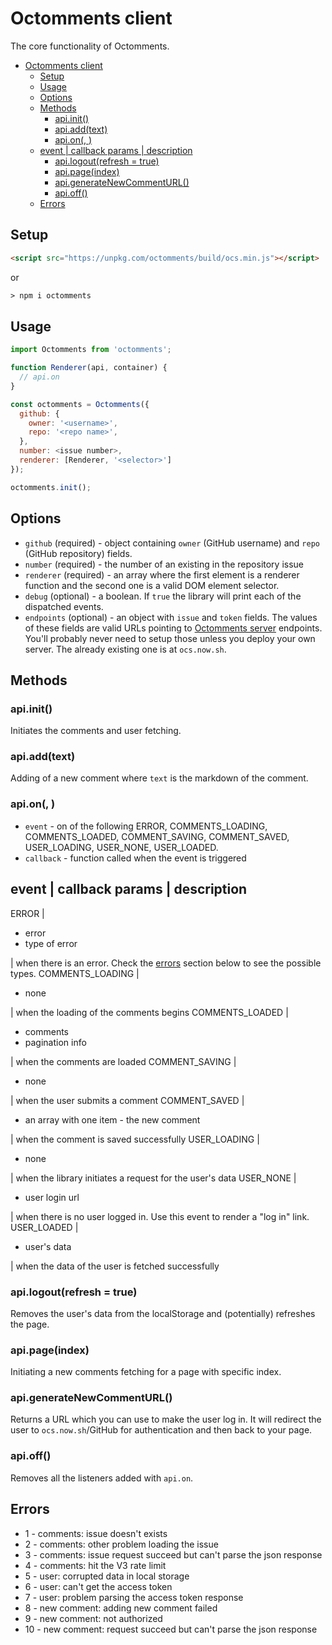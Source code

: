 # Octomments client

The core functionality of Octomments.

- [Octomments client](#octomments-client)
  - [Setup](#setup)
  - [Usage](#usage)
  - [Options](#options)
  - [Methods](#methods)
    - [api.init()](#apiinit)
    - [api.add(text)](#apiaddtext)
    - [api.on(<event>, <callback>)](#apionevent-callback)
  - [event | callback params | description](#event--callback-params--description)
    - [api.logout(refresh = true)](#apilogoutrefresh--true)
    - [api.page(index)](#apipageindex)
    - [api.generateNewCommentURL()](#apigeneratenewcommenturl)
    - [api.off()](#apioff)
  - [Errors](#errors)

## Setup

```html
<script src="https://unpkg.com/octomments/build/ocs.min.js"></script>
```

or 

```html
> npm i octomments
```

## Usage

```js
import Octomments from 'octomments';

function Renderer(api, container) {
  // api.on
}

const octomments = Octomments({
  github: {
    owner: '<username>',
    repo: '<repo name>',
  },
  number: <issue number>,
  renderer: [Renderer, '<selector>']
});

octomments.init();
```

## Options

* `github` (required) - object containing `owner` (GitHub username) and `repo` (GitHub repository) fields.
* `number` (required) - the number of an existing in the repository issue
* `renderer` (required) - an array where the first element is a renderer function and the second one is a valid DOM element selector.
* `debug` (optional) - a boolean. If `true` the library will print each of the dispatched events.
* `endpoints` (optional) - an object with `issue` and `token` fields. The values of these fields are valid URLs pointing to [Octomments server](../server) endpoints. You'll probably never need to setup those unless you deploy your own server. The already existing one is at `ocs.now.sh`.

## Methods

### api.init()

Initiates the comments and user fetching.

### api.add(text)

Adding of a new comment where `text` is the markdown of the comment.

### api.on(<event>, <callback>)

* `event` - on of the following ERROR, COMMENTS_LOADING, COMMENTS_LOADED, COMMENT_SAVING, COMMENT_SAVED, USER_LOADING, USER_NONE, USER_LOADED.
* `callback` - function called when the event is triggered

event | callback params | description
---
ERROR | <ul><li>error</li><li>type of error</li></ul> | when there is an error. Check the [errors](#errors) section below to see the possible types.
COMMENTS_LOADING | <ul><li>none</li></ul> | when the loading of the comments begins
COMMENTS_LOADED | <ul><li>comments</li><li>pagination info</li></ul> | when the comments are loaded
COMMENT_SAVING | <ul><li>none</li></ul> | when the user submits a comment
COMMENT_SAVED | <ul><li>an array with one item - the new comment</li></ul> | when the comment is saved successfully
USER_LOADING | <ul><li>none</li></ul> | when the library initiates a request for the user's data
USER_NONE | <ul><li>user login url</li></ul> | when there is no user logged in. Use this event to render a "log in" link.
USER_LOADED | <ul><li>user's data</li></ul> | when the data of the user is fetched successfully

### api.logout(refresh = true)

Removes the user's data from the localStorage and (potentially) refreshes the page.

### api.page(index)

Initiating a new comments fetching for a page with specific index.

### api.generateNewCommentURL()

Returns a URL which you can use to make the user log in. It will redirect the user to `ocs.now.sh`/GitHub for authentication and then back to your page.

### api.off()

Removes all the listeners added with `api.on`.

## Errors

* 1 - comments: issue doesn't exists
* 2 - comments: other problem loading the issue
* 3 - comments: issue request succeed but can't parse the json response
* 4 - comments: hit the V3 rate limit
* 5 - user: corrupted data in local storage
* 6 - user: can't get the access token
* 7 - user: problem parsing the access token response
* 8 - new comment: adding new comment failed
* 9 - new comment: not authorized
* 10 - new comment: request succeed but can't parse the json response
